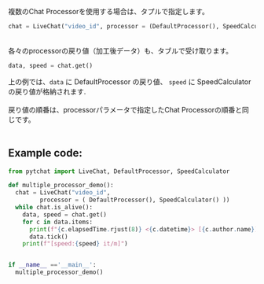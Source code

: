 <br>
複数のChat Processorを使用する場合は、タプルで指定します。

```python
chat = LiveChat("video_id", processor = (DefaultProcessor(), SpeedCalculator()) )

```
<br>
各々のprocessorの戻り値（加工後データ）も、タブルで受け取ります。<br>

```python
data, speed = chat.get()
```

上の例では、`data` に DefaultProcessor の戻り値、  `speed` に SpeedCalculator の戻り値が格納されます.
<br>
<br>
戻り値の順番は、processorパラメータで指定したChat Processorの順番と同じです。
<br>
<br>
## Example code:
```python
from pytchat import LiveChat, DefaultProcessor, SpeedCalculator

def multiple_processor_demo():
  chat = LiveChat("video_id",  
         processor = ( DefaultProcessor(), SpeedCalculator() ))
  while chat.is_alive():
    data, speed = chat.get()
    for c in data.items:
      print(f"{c.elapsedTime.rjust(8)} <{c.datetime}> [{c.author.name}]-{c.message}")
      data.tick()
    print(f"[speed:{speed} it/m]")


if __name__ =='__main__':
  multiple_processor_demo()

```